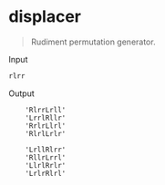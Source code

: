 # displacer
> Rudiment permutation generator.

Input
```javascript
rlrr
```

Output
```
    'RlrrLrll'
    'LrrlRllr'
    'RrlrLlrl'
    'RlrlLrlr'

    'LrllRlrr'
    'RllrLrrl'
    'LlrlRrlr'
    'LrlrRlrl'
```
